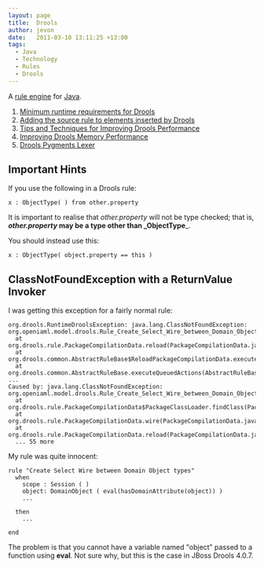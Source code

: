 ```yaml
---
layout: page
title:  Drools
author: jevon
date:   2011-03-10 13:11:25 +13:00
tags:
  - Java
  - Technology
  - Rules
  - Drools
---
```


A [rule engine](rule-engine.md) for [Java](java.md).

1. <a href="http://www.jboss.org/community/docs/DOC-11903">Minimum runtime requirements for Drools</a>
1. [Adding the source rule to elements inserted by Drools](adding-the-source-rule-to-elements-inserted-by-drools.md)
1. [Tips and Techniques for Improving Drools Performance](tips-and-techniques-for-improving-drools-performance.md)
1. [Improving Drools Memory Performance](improving-drools-memory-performance.md)
1. [Drools Pygments Lexer](drools-pygments-lexer.md)

## Important Hints
If you use the following in a Drools rule:

`x : ObjectType( ) from other.property`

It is important to realise that _other.property_ will not be type checked; that is, **_other.property_ may be a type other than _ObjectType**_.

You should instead use this:

`x : ObjectType( object.property == this )`

## ClassNotFoundException with a ReturnValue Invoker
I was getting this exception for a fairly normal rule:
```
org.drools.RuntimeDroolsException: java.lang.ClassNotFoundException: org.openiaml.model.drools.Rule_Create_Select_Wire_between_Domain_Object_types_0ReturnValue0Invoker
  at org.drools.rule.PackageCompilationData.reload(PackageCompilationData.java:224)
  at org.drools.common.AbstractRuleBase$ReloadPackageCompilationData.execute(AbstractRuleBase.java:830)
  at org.drools.common.AbstractRuleBase.executeQueuedActions(AbstractRuleBase.java:792)
...
Caused by: java.lang.ClassNotFoundException: org.openiaml.model.drools.Rule_Create_Select_Wire_between_Domain_Object_types_0ReturnValue0Invoker
  at org.drools.rule.PackageCompilationData$PackageClassLoader.findClass(PackageCompilationData.java:374)
  at org.drools.rule.PackageCompilationData.wire(PackageCompilationData.java:255)
  at org.drools.rule.PackageCompilationData.reload(PackageCompilationData.java:220)
  ... 55 more
```

My rule was quite innocent:

```
rule "Create Select Wire between Domain Object types"
  when
    scope : Session ( )
    object: DomainObject ( eval(hasDomainAttribute(object)) )
    ...
  
  then
    ...

end
```

The problem is that you cannot have a variable named "object" passed to a function using **eval**. Not sure why, but this is the case in JBoss Drools 4.0.7.
